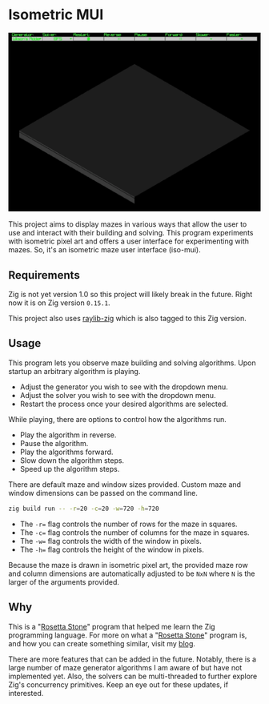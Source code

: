 # Isometric MUI

![wilson-loop](/assets/images/wilson-loop.gif)

This project aims to display mazes in various ways that allow the user to use and interact with their building and solving. This program experiments with isometric pixel art and offers a user interface for experimenting with mazes. So, it's an isometric maze user interface (iso-mui).

## Requirements

Zig is not yet version 1.0 so this project will likely break in the future. Right now it is on Zig version `0.15.1`. 

This project also uses [raylib-zig](https://github.com/raylib-zig/raylib-zig) which is also tagged to this Zig version.

## Usage

This program lets you observe maze building and solving algorithms. Upon startup an arbitrary algorithm is playing.

- Adjust the generator you wish to see with the dropdown menu.
- Adjust the solver you wish to see with the dropdown menu.
- Restart the process once your desired algorithms are selected.

While playing, there are options to control how the algorithms run.

- Play the algorithm in reverse.
- Pause the algorithm.
- Play the algorithms forward.
- Slow down the algorithm steps.
- Speed up the algorithm steps.

There are default maze and window sizes provided. Custom maze and window dimensions can be passed on the command line.

```zsh
zig build run -- -r=20 -c=20 -w=720 -h=720
```

- The `-r=` flag controls the number of rows for the maze in squares.
- The `-c=` flag controls the number of columns for the maze in squares.
- The `-w=` flag controls the width of the window in pixels.
- The `-h=` flag controls the height of the window in pixels.

Because the maze is drawn in isometric pixel art, the provided maze row and column dimensions are automatically adjusted to be `NxN` where `N` is the larger of the arguments provided.

## Why

This is a "[Rosetta Stone](https://agl-alexglopez.github.io/2025/08/01/rosetta-stones-and-mazes-the-premise.html)" program that helped me learn the Zig programming language. For more on what a "[Rosetta Stone](https://agl-alexglopez.github.io/2025/08/01/rosetta-stones-and-mazes-the-premise.html)" program is, and how you can create something similar, visit my [blog](https://agl-alexglopez.github.io/).

There are more features that can be added in the future. Notably, there is a large number of maze generator algorithms I am aware of but have not implemented yet. Also, the solvers can be multi-threaded to further explore Zig's concurrency primitives. Keep an eye out for these updates, if interested.
